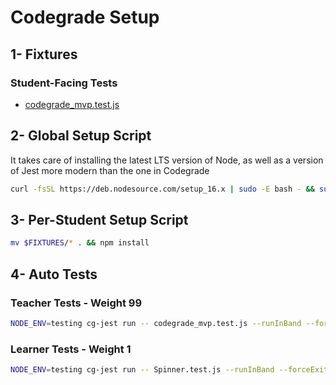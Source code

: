 # Codegrade Setup

## 1- Fixtures

### Student-Facing Tests

- [codegrade_mvp.test.js](./codegrade_mvp.test.js)

## 2- Global Setup Script

It takes care of installing the latest LTS version of Node, as well as a version of Jest more modern than the one in Codegrade

```bash
curl -fsSL https://deb.nodesource.com/setup_16.x | sudo -E bash - && sudo apt-get install -y nodejs; cg-jest install; npm i -g jest@28.0.3
```

## 3- Per-Student Setup Script

```bash
mv $FIXTURES/* . && npm install
```

## 4- Auto Tests

### Teacher Tests - Weight 99

```bash
NODE_ENV=testing cg-jest run -- codegrade_mvp.test.js --runInBand --forceExit
```

### Learner Tests - Weight 1

```bash
NODE_ENV=testing cg-jest run -- Spinner.test.js --runInBand --forceExit
```
